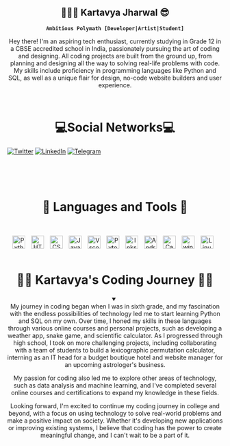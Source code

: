 <h2 align='center' font-size:40px>🧑🏽‍💻 Kartavya Jharwal 😎</h2>

**<p align='center'>`Ambitious Polymath [Developer|Artist|Student]`</p>**
<p align="center">
Hey there! I'm an aspiring tech enthusiast, currently studying in Grade 12 in a CBSE accredited school in India, passionately pursuing the art of coding and designing. All coding projects are built from the ground up, from planning and designing all the way to solving real-life problems with code. My skills include proficiency in programming languages like Python and SQL, as well as a unique flair for design, no-code website builders and user experience. 
</p>

<br>

<h1 align='center'>💻Social Networks💻</h1>

[![Twitter][1.2]][1] [![LinkedIn][2.2]][2] [![Telegram][3.2]][3]

[1.2]: https://s4.uupload.ir/files/twitter_prkb.png
[2.2]: https://s4.uupload.ir/files/linkedin_amwn.png
[3.2]: https://s4.uupload.ir/files/telegram_q47u.png

[1]: https://twitter.com/ChillsKj
[2]: https://www.linkedin.com/in/kartavya-jharwal%F0%9F%98%8E-bb2a0226b/
[3]: https://telegram.me/Kartavya_jharwal
<br>  
<br>  
<h1 align='center'>🧰 Languages and Tools 🧰</h1> 
<br>  
<p align="center">
<img align="center" alt="Python" width="30px" style="padding-right:10px;" src="https://cdn.jsdelivr.net/gh/devicons/devicon/icons/python/python-original.svg" />
<img align="center" alt="HTML" width="30px" style="padding-right:10px;" src="https://cdn.jsdelivr.net/gh/devicons/devicon/icons/html5/html5-plain.svg" />
<img align="center" alt="CSS" width="30px" style="padding-right:10px;" src="https://cdn.jsdelivr.net/gh/devicons/devicon/icons/css3/css3-plain.svg" />
<img align="center" alt="JavaScript" width="30px" style="padding-right:10px;" src="https://cdn.jsdelivr.net/gh/devicons/devicon/icons/javascript/javascript-plain.svg" />
<img align="center" alt="Vscode" width="30px" style="padding-right:10px;" src="https://cdn.jsdelivr.net/gh/devicons/devicon/icons/vscode/vscode-original.svg" />
<img align="center" alt="Pytorch" width="30px" style="padding-right:10px;" src="https://cdn.jsdelivr.net/gh/devicons/devicon/icons/pytorch/pytorch-original.svg" />
<img align="center" alt="Inkscape" width="30px" style="padding-right:10px;" src="https://cdn.jsdelivr.net/gh/devicons/devicon/icons/inkscape/inkscape-original.svg" />
<img align="center" alt="Android" width="30px" style="padding-right:10px;" src="https://cdn.jsdelivr.net/gh/devicons/devicon/icons/android/android-plain.svg" />
<img align="center" alt="Canva" width="30px" style="padding-right:10px;" src="https://cdn.jsdelivr.net/gh/devicons/devicon/icons/canva/canva-original.svg" />
<img align="center" alt="windows" width="30px" style="padding-right:10px;" src="https://cdn.jsdelivr.net/gh/devicons/devicon/icons/windows8/windows8-original.svg" />
<img align="center" alt="Linux" width="30px" style="padding-right:10px;" src="https://cdn.jsdelivr.net/gh/devicons/devicon/icons/linux/linux-original.svg" />
<br>  
<br>        
      
<h1 align='center'>👨‍💻 Kartavya's Coding Journey 👨‍💻</h1>
<details open align="center">
   <summary></summary>
   My journey in coding began when I was in sixth grade, and my fascination with the endless possibilities of technology led me to start learning Python and SQL on my own. Over time, I honed my skills in these languages through various online courses and personal projects, such as developing a weather app, snake game, and scientific calculator. As I progressed through high school, I took on more challenging projects, including collaborating with a team of students to build a lexicographic permutation calculator, interning as an IT head for a budget boutique hotel and website manager for an upcoming astrologer's business.

   My passion for coding also led me to explore other areas of technology, such as data analysis and machine learning, and I've completed several online courses and certifications to expand my knowledge in these fields.

   Looking forward, I'm excited to continue my coding journey in college and beyond, with a focus on using technology to solve real-world problems and make a positive impact on society. Whether it's developing new applications or improving existing systems, I believe that coding has the power to create meaningful change, and I can't wait to be a part of it.
</details>



